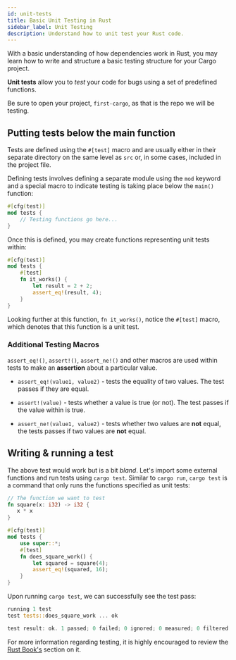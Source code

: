 ```yaml
---
id: unit-tests
title: Basic Unit Testing in Rust
sidebar_label: Unit Testing
description: Understand how to unit test your Rust code.
---
```


With a basic understanding of how dependencies work in Rust, you may learn how to write and
structure a basic testing structure for your Cargo project.

**Unit tests** allow you to _test_ your code for bugs using a set of predefined functions.

Be sure to open your project, `first-cargo`, as that is the repo we will be testing.

## Putting tests below the main function

Tests are defined using the `#[test]` macro and are usually either in their separate directory on
the same level as `src` or, in some cases, included in the project file.

Defining tests involves defining a separate module using the `mod` keyword and a special macro to
indicate testing is taking place below the `main()` function:

```rust
#[cfg(test)]
mod tests {
    // Testing functions go here...
}
```

Once this is defined, you may create functions representing unit tests within:

```rust
#[cfg(test)]
mod tests {
    #[test]
    fn it_works() {
        let result = 2 + 2;
        assert_eq!(result, 4);
    }
}
```

Looking further at this function, `fn it_works()`, notice the `#[test]` macro, which denotes that
this function is a unit test.

### Additional Testing Macros

`assert_eq!()`, `assert!()`, `assert_ne!()` and other macros are used within tests to make an
**assertion** about a particular value.

- `assert_eq!(value1, value2)` - tests the equality of two values. The test passes if they are
  equal.

- `assert!(value)` - tests whether a value is true (or not). The test passes if the value within is
  true.

- `assert_ne!(value1, value2)` - tests whether two values are **not** equal, the tests passes if two
  values are **not** equal.

## Writing & running a test

The above test would work but is a bit _bland_. Let's import some external functions and run tests
using `cargo test`. Similar to `cargo run`, `cargo test` is a command that only runs the functions
specified as unit tests:

```rust
// The function we want to test
fn square(x: i32) -> i32 {
   x * x
}

#[cfg(test)]
mod tests {
    use super::*;
    #[test]
    fn does_square_work() {
        let squared = square(4);
        assert_eq!(squared, 16);
    }
}
```

Upon running `cargo test`, we can successfully see the test pass:

```rust
running 1 test
test tests::does_square_work ... ok

test result: ok. 1 passed; 0 failed; 0 ignored; 0 measured; 0 filtered out; finished in 0.00s
```

For more information regarding testing, it is highly encouraged to review the
[Rust Book's](https://doc.rust-lang.org/book/ch11-01-writing-tests.html) section on it.
